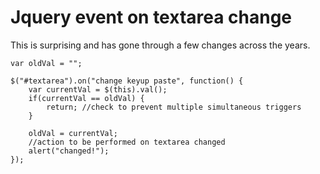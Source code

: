 ﻿# Jquery event on textarea change

This is surprising and has gone through a few changes across the years.

    var oldVal = "";

    $("#textarea").on("change keyup paste", function() {
        var currentVal = $(this).val();
        if(currentVal == oldVal) {
            return; //check to prevent multiple simultaneous triggers
        }

        oldVal = currentVal;
        //action to be performed on textarea changed
        alert("changed!");
    });